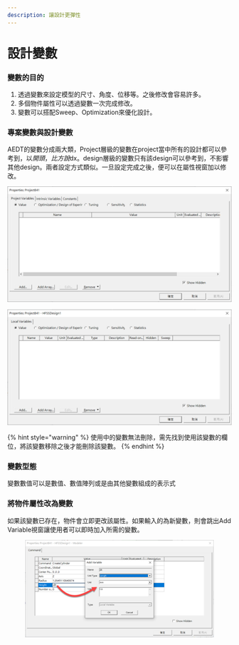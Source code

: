 ```yaml
---
description: 讓設計更彈性
---
```


# 設計變數

### 變數的目的

1. 透過變數來設定模型的尺寸、角度、位移等。之後修改會容易許多。
2. 多個物件屬性可以透過變數一次完成修改。
3. 變數可以搭配Sweep、Optimization來優化設計。

### 專案變數與設計變數

AEDT的變數分成兩大類，Project層級的變數在project當中所有的設計都可以參考到，以$開頭，比方說$dx。design層級的變數只有該design可以參考到，不影響其他design。兩者設定方式類似。一旦設定完成之後，便可以在屬性視窗加以修改。

![](<../.gitbook/assets/image (5).png>)

![](<../.gitbook/assets/image (1) (1) (2).png>)

{% hint style="warning" %}
使用中的變數無法刪除，需先找到使用該變數的欄位，將該變數移除之後才能刪除該變數。
{% endhint %}

### 變數型態

變數數值可以是數值、數值陣列或是由其他變數組成的表示式

### 將物件屬性改為變數

如果該變數已存在，物件會立即更改該屬性。如果輸入的為新變數，則會跳出Add Variable視窗讓使用者可以即時加入所需的變數。

<figure><img src="../.gitbook/assets/image (3) (2).png" alt=""><figcaption></figcaption></figure>
